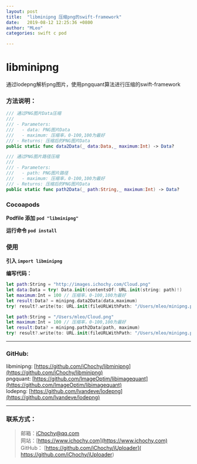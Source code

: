 ```yaml
---
layout: post
title:  "libminipng 压缩png的swift-framework"
date:   2019-08-12 12:25:36 +0800
author: "MLeo"
categories: swift c pod

---
```



# libminipng
通过lodepng解析png图片，使用pngquant算法进行压缩的swift-framework


### 方法说明：

```swift
/// 通过PNG图片Data压缩
///
/// - Parameters:
///   - data: PNG图片Data
///   - maximum: 压缩率，0-100,100为最好
/// - Returns: 压缩后的PNG图片Data
public static func data2Data(_ data:Data,_ maximum:Int) -> Data?
```

```swift
/// 通过PNG图片路径压缩
///
/// - Parameters:
///   - path: PNG图片路径
///   - maximum: 压缩率，0-100,100为最好
/// - Returns: 压缩后的PNG图片Data
public static func path2Data(_ path:String,_ maximum:Int) -> Data?
```


### Cocoapods

**Podfile 添加 `pod "libminipng"`**

**运行命令  `pod install`**


### 使用

 **引入 `import libminipng`**

**编写代码：**

```swift
let path:String = "http://images.ichochy.com/Cloud.png"
let data:Data = try! Data.init(contentsOf: URL.init(string: path)!)
let maximum:Int = 100 // 压缩率，0-100,100为最好
let result:Data? = minipng.data2Data(data,maximum)
try! result?.write(to: URL.init(fileURLWithPath: "/Users/mleo/minipng.png"))
```

```swift
let path:String = "/Users/mleo/Cloud.png"
let maximum:Int = 100 // 压缩率，0-100,100为最好
let result:Data? = minipng.path2Data(path, maximum)
try! result?.write(to: URL.init(fileURLWithPath: "/Users/mleo/minipng.png"))
```

---
### GitHub:  
libminipng: [https://github.com/iChochy/libminipng](https://github.com/iChochy/libminipng)  
pngquant: [https://github.com/ImageOptim/libimagequant](https://github.com/ImageOptim/libimagequant)  
lodepng: [https://github.com/lvandeve/lodepng](https://github.com/lvandeve/lodepng)  

---
### 联系方式：  
> 邮箱：[iChochy@qq.com](mailto:iChochy@qq.com)   
> 网站：[https://www.ichochy.com](https://www.ichochy.com)  
> GitHub： [https://github.com/iChochy/iUploader]( https://github.com/iChochy/iUploader)    
